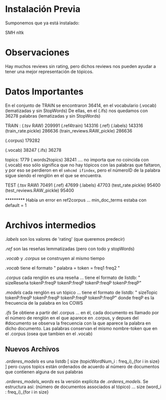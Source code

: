 
# Instalación Previa

Sumponemos que ya está instalado:

SMH
nltk

# Observaciones

Hay muchos reviews sin rating, pero dichos reviews nos pueden ayudar a tener una mejor representación de tópicos.


# Datos Importantes

En el conjunto de TRAIN se encontraron 36414, en el vocabulario (.vocab) (lematizadas y sin StopWords)
De ellas, en el (.ifs) nos quedamos con 36278 palabras (lematizadas y sin StopWords)


TRAIN :
(.tsv RAW) 209991
(.ref4train) 143316
(.ref) 
(.labels) 143316
(train_rate.pickle) 286636
(train_reviews.RAW_pickle) 286636

(.corpus) 179282

(.vocab) 38247
(.ifs) 36278

topics: 1779
(.words2topics) 38241 .... no importa que no coincida con (.vocab) eso sólo significa que no hay tópicos con las palabras que faltaron, y por eso se perdieron en el `smhcmd ifindex`, pero el númeroID de la palabra sigue siendo el renglón en el que se encuentra.


TEST
(.tsv RAW) 70491
(.ref) 47699
(.labels) 47703
(test_rate.pickle) 95400
(test_reviews.RAW_pickle) 95400

********* Había un error en ref2corpus ... min_doc_terms estaba con default = 1


# Archivos intermedios

_.labels_ son los valores de 'rating' (que queremos predecir)

_.ref_ son las reseñas lemmatizadas (pero con todo y stopWords)

_.vocab_ y _.corpus_ se construyen al mismo tiempo

_.vocab_ tiene el formato " palabra = token = freq1 freq2 "

_.corpus_ cada renglón es una reseña ... tiene el formato de listdb: " sizeReseña tokenP:freqP tokenP:freqP tokenP:freqP tokenP:freqP" 

_.models_ cada renglón es un tópico ... tiene el formato de listdb: " sizeTopic tokenP:freqP tokenP:freqP tokenP:freqP tokenP:freqP"  donde freqP es la frecuencia de la palabra en los COWS


_.ifs_ Se obtiene a partir del .corpus ... en él, cada documento es llamado por el número de renglón en el que aparece en .corpus, y depues del #documento se observa la frecuencia con la que aparece la palabra en dicho documento. Las palabras conservan el mismo nombre-token que en el .corpus (osea que tambien en el .vocab)


## Nuevos Archivos

_.orderes\_models_ es una listdb [ size (topicWordNum\_i : freq\_i)\_{for i in size} ] pero cuyos topics están ordenados de acuerdo al número de documentos que contienen alguna de sus palabras

_.orderes\_models\_words_ es la versión explícita de _.orderes\_models_. Se estructura así:
(número de documentos associados al tópico) ... size (word\_i : freq\_i)\_{for i in size}


